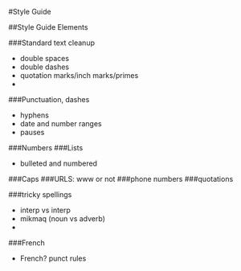 #Style Guide

##Style Guide Elements

###Standard text cleanup
- double spaces
- double dashes
- quotation marks/inch marks/primes
- 

###Punctuation, dashes
- hyphens
- date and number ranges
- pauses

###Numbers
###Lists 
- bulleted and numbered

###Caps
###URLS: www or not
###phone numbers
###quotations

###tricky spellings
- interp vs interp
- mikmaq (noun vs adverb)
- 

###French
- French? punct rules
